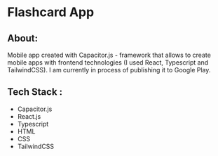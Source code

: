 # Flashcard App
## About:
Mobile app created with Capacitor.js - framework that allows to create mobile apps with frontend technologies (I used React, Typescript and TailwindCSS). I am currently in process of publishing it to Google Play.
## Tech Stack :
* Capacitor.js
* React.js
* Typescript
* HTML
* CSS
* TailwindCSS